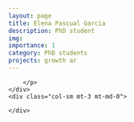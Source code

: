 ```yaml
---
layout: page
title: Elena Pascual Garcia
description: PhD student
img: 
importance: 1
category: PhD students
projects: growth ar
---
```



<div class="row">
    <div class="col-sm mt-3 mt-md-0">
        <p style="text-align: justify">
        
        </p>
    </div>
    <div class="col-sm mt-3 mt-md-0">
        
    </div>
</div>